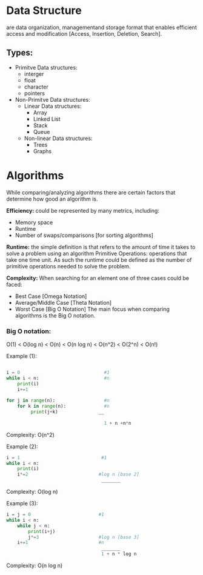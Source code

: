 # Data Structure
are data organization, managementand storage format that enables efficient access and modification [Access, Insertion, Deletion, Search].

## Types:
- Primitve Data structures:
  - interger
  - float
  - character
  - pointers
- Non-Primitve Data structures:
  - Linear Data structures:
    - Array
    - Linked List
    - Stack
    - Queue
  - Non-linear Data structures:
    - Trees
    - Graphs

# Algorithms
While comparing/analyzing algorithms there are certain factors that determine how good an algorithm is.

**Efficiency:** could be represented by many metrics, including:
- Memory space
- Runtime
- Number of swaps/comparisons [for sorting algorithms]

**Runtime:** the simple definition is that refers to the amount of time it takes to solve a problem using an algorithm
  Primitive Operations: operations that take one time unit.
  As such the runtime could be defined as the number of primitive operations needed to solve the problem.

**Complexity:**
When searching for an element one of three cases could be faced: 
  - Best Case [Omega Notation]
  - Average/Middle Case [Theta Notation]
  - Worst Case [Big O Notation]
The main focus when comparing algorithms is the Big O notation.

### Big O notation:
O(1) < O(log n) < O(n) < O(n log n) < O(n^2) < O(2^n) < O(n!)

Example (1):
```python

i = 0                               #1
while i < n:                        #n
    print(i)                        
    i+=1
            
for j in range(n):                  #n
    for k in range(n):              #n
         print(j+k)               __
            
                                    1 + n +n*n
```                                    
Complexity: O(n^2)

Example (2):
```python
i = 1                              #1
while i < n:                        
    print(i)
    i*=2                          #log n [base 2]
                                   _______
```                             
Complexity: O(log n)
            
Example (3):
```python
i = j = 0                         #1
while i < n:                        
    while j < n:
        print(i+j)
        j*=3                      #log n [base 3]
    i+=1                          #n    
                                   _______
                                   1 + n * log n
```
Complexity: O(n log n)
